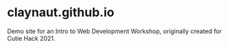 # claynaut.github.io
Demo site for an Intro to Web Development Workshop, originally created for Cutie Hack 2021.
